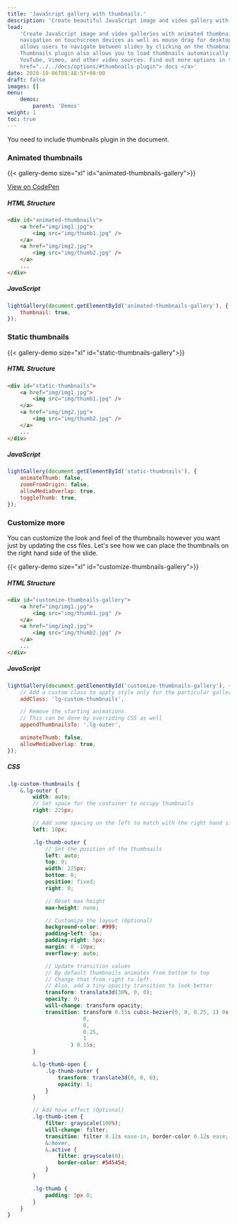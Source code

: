 ```yaml
---
title: 'JavaScript gallery with thumbnails.'
description: 'Create beautiful JavaScript image and video gallery with animated thumbnails.'
lead:
    'Create JavaScript image and video galleries with animated thumbnails. lightGallery thumbnails plugin supports touch swipe
    navigation on touchscreen devices as well as mouse drag for desktops. it
    allows users to navigate between slides by clicking on the thumbnails.
    Thumbnails plugin also allows you to load thumbnails automatically for
    YouTube, Vimeo, and other video sources. Find out more options in the <a
    href="../../docs/options/#thumbnails-plugin"> docs </a>'
date: 2020-10-06T08:48:57+00:00
draft: false
images: []
menu:
    demos:
        parent: 'Demos'
weight: 1
toc: true
---
```


<div class="alert alert-warning" role="alert">
    You need to include thumbnails plugin in the document.
</div>

### Animated thumbnails

{{< gallery-demo size="xl"  id="animated-thumbnails-gallery">}}

<div class="codepen-demo">
    <a target="_blank" href="https://codepen.io/sachinchoolur/pen/poebzpV">View on CodePen</a>
</div>

##### HTML Structure

```html
<div id="animated-thumbnails">
    <a href="img/img1.jpg">
        <img src="img/thumb1.jpg" />
    </a>
    <a href="img/img2.jpg">
        <img src="img/thumb2.jpg" />
    </a>
    ...
</div>
```

##### JavaScript

```js
lightGallery(document.getElementById('animated-thumbnails-gallery'), {
    thumbnail: true,
});
```

### Static thumbnails

<div class="lg-masonry-gallery">
    {{< gallery-demo size="xl"  id="static-thumbnails-gallery">}}
</div>

##### HTML Structure

```html
<div id="static-thumbnails">
    <a href="img/img1.jpg">
        <img src="img/thumb1.jpg" />
    </a>
    <a href="img/img2.jpg">
        <img src="img/thumb2.jpg" />
    </a>
    ...
</div>
```

##### JavaScript

```js
lightGallery(document.getElementById('static-thumbnails'), {
    animateThumb: false,
    zoomFromOrigin: false,
    allowMediaOverlap: true,
    toggleThumb: true,
});
```

### Customize more

You can customize the look and feel of the thumbnails however you want just by
updating the css files. Let's see how we can place the thumbnails on the right
hand side of the slide.

{{< gallery-demo size="xl"  id="customize-thumbnails-gallery">}}

##### HTML Structure

```html
<div id="customize-thumbnails-gallery">
    <a href="img/img1.jpg">
        <img src="img/thumb1.jpg" />
    </a>
    <a href="img/img2.jpg">
        <img src="img/thumb2.jpg" />
    </a>
    ...
</div>
```

##### JavaScript

```js
lightGallery(document.getElementById('customize-thumbnails-gallery'), {
    // Add a custom class to apply style only for the particular gallery
    addClass: 'lg-custom-thumbnails',

    // Remove the starting animations.
    // This can be done by overriding CSS as well
    appendThumbnailsTo: '.lg-outer',

    animateThumb: false,
    allowMediaOverlap: true,
});
```

##### CSS

```scss
.lg-custom-thumbnails {
    &.lg-outer {
        width: auto;
        // Set space for the container to occupy thumbnails
        right: 225px;

        // Add some spacing on the left to match with the right hand side spacing
        left: 10px;

        .lg-thumb-outer {
            // Set the position of the thumbnails
            left: auto;
            top: 0;
            width: 225px;
            bottom: 0;
            position: fixed;
            right: 0;

            // Reset max height
            max-height: none;

            // Customize the layout (Optional)
            background-color: #999;
            padding-left: 5px;
            padding-right: 5px;
            margin: 0 -10px;
            overflow-y: auto;

            // Update transition values
            // By default thumbnails animates from bottom to top
            // Change that from right to left.
            // Also, add a tiny opacity transition to look better
            transform: translate3d(30%, 0, 0);
            opacity: 0;
            will-change: transform opacity;
            transition: transform 0.15s cubic-bezier(0, 0, 0.25, 1) 0s, cubic-bezier(
                        0,
                        0,
                        0.25,
                        1
                    ) 0.15s;
        }

        &.lg-thumb-open {
            .lg-thumb-outer {
                transform: translate3d(0, 0, 0);
                opacity: 1;
            }
        }

        // Add hove effect (Optional)
        .lg-thumb-item {
            filter: grayscale(100%);
            will-change: filter;
            transition: filter 0.12s ease-in, border-color 0.12s ease;
            &:hover,
            &.active {
                filter: grayscale(0);
                border-color: #545454;
            }
        }

        .lg-thumb {
            padding: 5px 0;
        }
    }
}
```
